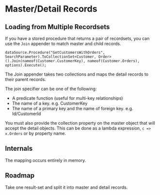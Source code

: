 ﻿# Master/Detail Records



## Loading from Multiple Recordsets

If you have a stored procedure that returns a pair of recordsets, you can use the `Join` appender to match master and child records.

```
dataSource.Procedure("GetCustomersWithOrders", SearchParameter).ToCollectionSet<Customer, Order>().Join(nameof(Customer.CustomerKey), nameof(Customer.Orders), options).Execute();
```

The Join appender takes two collections and maps the detail records to their parent records. 

The join specifier can be one of the following:

* A predicate function (useful for multi-key relationships)
* The name of a key. e.g. CustomerKey
* The name of a primary key and the name of foreign key. e.g. Id/CustomerId

You must also provide the collection property on the master object that will accept the detail objects. This can be done as a lambda expression, `c => x.Orders` or by property name.

## Internals

The mapping occurs entirely in memory.

## Roadmap

Take one result-set and split it into master and detail records.